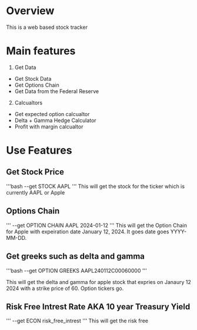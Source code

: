 # Overview
This is a web based stock tracker 

# Main features
1. Get Data
- Get Stock Data
- Get Options Chain
- Get Data from the Federal Reserve
2. Calcualtors
- Get expected option calcualtor
- Delta + Gamma Hedge Calculator
- Profit with margin calcualtor

# Use Features

## Get Stock Price
'''bash
--get STOCK AAPL 
'''
This will get the stock for the ticker which is currently AAPL or Apple 

## Options Chain
'''
--get OPTION CHAIN AAPL 2024-01-12
'''
This will get the Option Chain for Apple with expeiration date January 12, 2024. It goes date goes YYYY-MM-DD. 

## Get greeks such as delta and gamma 
'''bash
--get OPTION GREEKS AAPL240112C00060000	
'''

This will get the delta and gamma for apple stock that expries on Janaury 12 2024 with a strike price of 60. Option tickers go. 


## Risk Free Intrest Rate AKA 10 year Treasury Yield
'''
--get ECON risk_free_intrest
'''
This will get the risk free 



